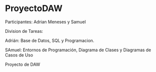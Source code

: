 # ProyectoDAW

Participantes: Adrian Meneses y Samuel

Division de Tareas:

Adrián: Base de Datos, SQL y Programacion.

SAmuel: Entornos de Programación, Diagrama de Clases y Diagramas de Casos de Uso

Proyecto de DAW 
